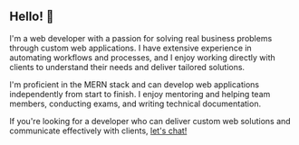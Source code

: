 ## Hello! 👋
I'm a web developer with a passion for solving real business problems through custom web applications. I have extensive experience in automating workflows and processes, and I enjoy working directly with clients to understand their needs and deliver tailored solutions.

I'm proficient in the MERN stack and can develop web applications independently from start to finish. I enjoy mentoring and helping team members, conducting exams, and writing technical documentation.

If you're looking for a developer who can deliver custom web solutions and communicate effectively with clients, [let's chat!](https://t.me/Alex_Conglomerate)